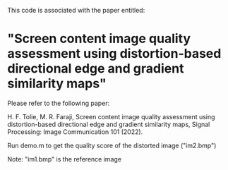 This code is associated with the paper entitled:
# "Screen content image quality assessment using distortion-based directional edge and gradient similarity maps"

Please refer to the following paper:

H. F. Tolie, M. R. Faraji, Screen content image quality assessment using distortion-based directional edge and gradient similarity maps, Signal Processing: Image Communication 101 (2022).

Run demo.m to get the quality score of the distorted image ("im2.bmp")

Note: "im1.bmp" is the reference image
